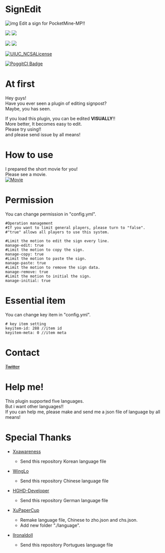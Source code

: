 # SignEdit
![img](http://drive.google.com/uc?export=view&id=0B2r-lPEWAHyJQW11WGJTLW8tS1U)
Edit a sign for PocketMine-MP!!

[![](https://poggit.pmmp.io/shield.state/SignEdit)](https://poggit.pmmp.io/p/SignEdit)
[![](https://poggit.pmmp.io/shield.api/SignEdit)](https://poggit.pmmp.io/p/SignEdit)  

[![](https://poggit.pmmp.io/shield.dl/SignEdit)](https://poggit.pmmp.io/p/SignEdit)
[![](https://poggit.pmmp.io/shield.dl.total/SignEdit)](https://poggit.pmmp.io/p/SignEdit)  

[![UIUC_NCSALicense](https://img.shields.io/badge/license-UIUC%2FNCSA-informational)](LICENSE)  

[![PoggitCI Badge](https://poggit.pmmp.io/ci.badge/OtorisanVardo/SignEdit/SignEdit)](https://poggit.pmmp.io/ci/OtorisanVardo/SignEdit/SignEdit)

# At first
Hey guys!  
Have you ever seen a plugin of editing signpost?  
Maybe, you has seen.  
  
If you load this plugin, you can be edited **VISUALLY**!!  
More better, It becomes easy to edit.  
Please try using!!  
and please send issue by all means!

# How to use
I prepared the short movie for you!  
Please see a movie.  
[![Movie](https://img.youtube.com/vi/yOGeOJyXNvE/0.jpg)](https://youtu.be/yOGeOJyXNvE)

# Permission
You can change permission in "config.yml".  
```
#Operation management
#If you want to limit general players, please turn to "false".
#"true" allows all players to use this system.

#Limit the motion to edit the sign every line.
manage-edit: true
#Limit the motion to copy the sign.
manage-copy: true
#Limit the motion to paste the sign.
manage-paste: true
#Limit the motion to remove the sign data.
manage-remove: true
#Limit the motion to initial the sign.
manage-initial: true
```

# Essential item
You can change key item in "config.yml".  
```
# key item setting
keyitem-id: 288 //item id
keyitem-meta: 0 //item meta
```

# Contact
[~~Twitter~~](#)

# Help me!
This plugin supported five languages.  
But i want other languages!!  
If you can help me, please make and send me a json file of language by all means!

# Special Thanks

* [Xxawareness](https://github.com/Xxawareness)  
  * Send this repository Korean language file

* [WingLo](https://github.com/lowingly)  
  * Send this repository Chinese language file

* [HGHD-Developer](https://github.com/HGHD-Developer)  
  * Send this repository German language file
  
* [XuPaperCup](https://github.com/XuPaperCup)
  * Remake language file, Chinese to zho.json and chs.json.
  * Add new folder "./language".
  
* [llronaldoll](https://github.com/llronaldoll)
  * Send this repository Portugues language file
